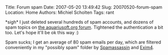Title: Forum spam
Date: 2007-05-20 13:49:42
Slug: 20070520-forum-spam
Location: Home
Authors: Michiel Scholten
Tags: rant

<p>*sigh* I just deleted several hundreds of spam accounts, and dozens of spam topics on <a href="http://aquariusoft.org/forum/">the aquariusoft.org forum</a>. Tightened the authentication a bit too. Let's hope it'll be ok this way :)</p>

<p>Spam sucks; I get an average of 80 spam emails per day, which are filtered conveniently in my "possibly spam" folder by <a href="http://spamassassin.apache.org/">Spamassassin</a> and <a href="http://www.exim.org/">Exim4</a>.</p>